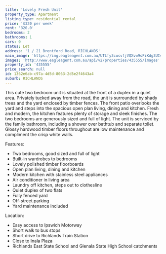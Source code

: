 ```yaml
---
title: 'Lovely Fresh Unit'
property_type: Apartment
listing_type: residential_rental
price: '$320 per week'
rent: '320.0'
bedrooms: 2
bathrooms: 1
cars: 0
status: Let
address: '1 / 21 Brentford Road, RICHLANDS'
main_image: 'https://img.eagleagent.com.au/UTLfy3cusvfjVQXvw9sFiKdg3UI=/1280x854/smart/https://s3-us-west-2.amazonaws.com/eagleagent-orig/images/6825557/425292546-image-M.jpg'
images: 'http://www.eagleagent.com.au/api/v2/properties/435555/images'
property_id: '435555'
price_search: null
id: 1362e6ab-c97a-4d5d-8063-2d5e2f4643a4
suburb: RICHLANDS
---
```

This cute two bedroom unit is situated at the front of a duplex in a quiet area. Privately tucked away from the road, the unit is surrounded by shady trees and the yard enclosed by timber fences. The front patio overlooks the yard and steps into the spacious open plan living, dining and kitchen. Fresh and modern, the kitchen features plenty of storage and sleek finishes. The two bedrooms are generously sized and full of light. The unit is serviced by the family bathroom, including a shower over bathtub and separate toilet. Glossy hardwood timber floors throughout are low maintenance and compliment the crisp white walls.

Features:

*  Two bedrooms, good sized and full of light
*  Built-in wardrobes to bedrooms
*  Lovely polished timber floorboards
*  Open plan living, dining and kitchen
*  Modern kitchen with stainless steel appliances
*  Air conditioner in living area
*  Laundry off kitchen, steps out to clothesline
*  Quiet duplex of two flats
*  Fully fenced yard
*  Off-street parking
*  Yard maintenance included

Location:

*  Easy access to Ipswich Motorway
*  Short walk to bus stops
*  Short drive to Richlands Train Station
*  Close to Inala Plaza
*  Richlands East State School and Glenala State High School catchments
